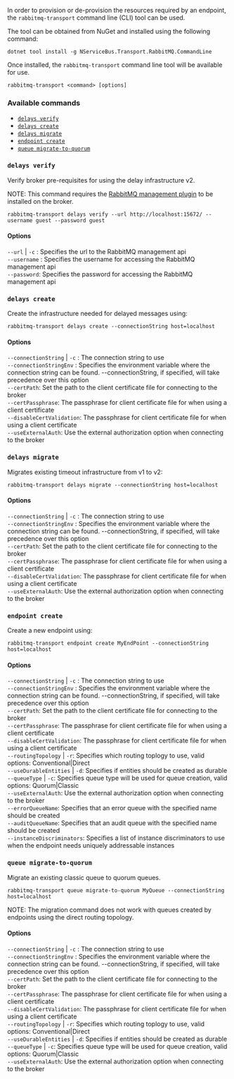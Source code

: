 In order to provision or de-provision the resources required by an endpoint, the `rabbitmq-transport` command line (CLI) tool can be used.

The tool can be obtained from NuGet and installed using the following command:

```
dotnet tool install -g NServiceBus.Transport.RabbitMQ.CommandLine
```

Once installed, the `rabbitmq-transport` command line tool will be available for use.

`rabbitmq-transport <command> [options]`

### Available commands

- [`delays verify`](#delays-verify)
- [`delays create`](#delays-create)
- [`delays migrate`](#delays-migrate)
- [`endpoint create`](#endpoint-create)
- [`queue migrate-to-quorum`](#queue-migrate-to-quorum)

### `delays verify`

Verify broker pre-requisites for using the delay infrastructure v2.

NOTE: This command requires the [RabbitMQ management plugin](https://www.rabbitmq.com/management.html) to be installed on the broker.

```
rabbitmq-transport delays verify --url http://localhost:15672/ --username guest --password guest
```

#### Options

`--url` | `-c` : Specifies the url to the RabbitMQ management api<br />
`--username` : Specifies the username for accessing the RabbitMQ management api<br />
`--password`: Specifies the password for accessing the RabbitMQ management api<br />

### `delays create`

Create the infrastructure needed for delayed messages using:

```
rabbitmq-transport delays create --connectionString host=localhost
```

#### Options

`--connectionString` | `-c` : The connection string to use<br />
`--connectionStringEnv` : Specifies the environment variable where the connection string can be found. --connectionString, if specified, will take precedence over this option<br />
`--certPath`: Set the path to the client certificate file for connecting to the broker<br />
`--certPassphrase`: The passphrase for client certificate file for when using a client certificate<br />
`--disableCertValidation`: The passphrase for client certificate file for when using a client certificate<br />
`--useExternalAuth`: Use the external authorization option when connecting to the broker<br />

### `delays migrate`

Migrates existing timeout infrastructure from v1 to v2:

```
rabbitmq-transport delays migrate --connectionString host=localhost
```

#### Options

`--connectionString` | `-c` : The connection string to use<br />
`--connectionStringEnv` : Specifies the environment variable where the connection string can be found. --connectionString, if specified, will take precedence over this option<br />
`--certPath`: Set the path to the client certificate file for connecting to the broker<br />
`--certPassphrase`: The passphrase for client certificate file for when using a client certificate<br />
`--disableCertValidation`: The passphrase for client certificate file for when using a client certificate<br />
`--useExternalAuth`: Use the external authorization option when connecting to the broker<br />

### `endpoint create`

Create a new endpoint using:

```
rabbitmq-transport endpoint create MyEndPoint --connectionString host=localhost
```

#### Options

`--connectionString` | `-c` : The connection string to use<br />
`--connectionStringEnv` : Specifies the environment variable where the connection string can be found. --connectionString, if specified, will take precedence over this option<br />
`--certPath`: Set the path to the client certificate file for connecting to the broker<br />
`--certPassphrase`: The passphrase for client certificate file for when using a client certificate<br />
`--disableCertValidation`: The passphrase for client certificate file for when using a client certificate<br />
`--routingTopology` | `-r`: Specifies which routing toplogy to use, valid options: Conventional|Direct<br />
`--useDurableEntities` | `-d`: Specifies if entities should be created as durable<br />
`--queueType` | `-c`: Specifies queue type will be used for queue creation, valid options: Quorum|Classic<br />
`--useExternalAuth`: Use the external authorization option when connecting to the broker<br />
`--errorQueueName`: Specifies that an error queue with the specified name should be created<br />
`--auditQueueName`: Specifies that an audit queue with the specified name should be created<br />
`--instanceDiscriminators`: Specifies a list of instance discriminators to use when the endpoint needs uniquely addressable instances<br />

### `queue migrate-to-quorum`

Migrate an existing classic queue to quorum queues.

```
rabbitmq-transport queue migrate-to-quorum MyQueue --connectionString host=localhost
```

NOTE: The migration command does not work with queues created by endpoints using the direct routing topology.

#### Options

`--connectionString` | `-c` : The connection string to use<br />
`--connectionStringEnv` : Specifies the environment variable where the connection string can be found. --connectionString, if specified, will take precedence over this option<br />
`--certPath`: Set the path to the client certificate file for connecting to the broker<br />
`--certPassphrase`: The passphrase for client certificate file for when using a client certificate<br />
`--disableCertValidation`: The passphrase for client certificate file for when using a client certificate<br />
`--routingTopology` | `-r`: Specifies which routing toplogy to use, valid options: Conventional|Direct<br />
`--useDurableEntities` | `-d`: Specifies if entities should be created as durable<br />
`--queueType` | `-c`: Specifies queue type will be used for queue creation, valid options: Quorum|Classic<br />
`--useExternalAuth`: Use the external authorization option when connecting to the broker<br />